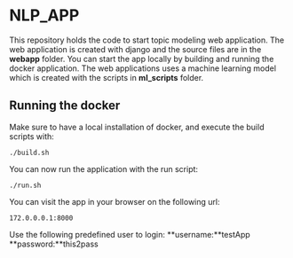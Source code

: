 # NLP_APP

This repository holds the code to start topic modeling  web application. The web application is created with django and the source files are in the  **webapp** folder. You can start the app locally by building and running the docker application. The web applications uses a machine learning model which is created with the scripts in **ml_scripts** folder.

## Running the docker

Make sure to have a local installation of docker, and execute the build scripts with:

    ./build.sh
You can now run the application with the run script:

    ./run.sh
You can visit the app in your browser on the following url:

    172.0.0.0.1:8000
Use the following predefined user to login:
    **username:**testApp
    **password:**this2pass
